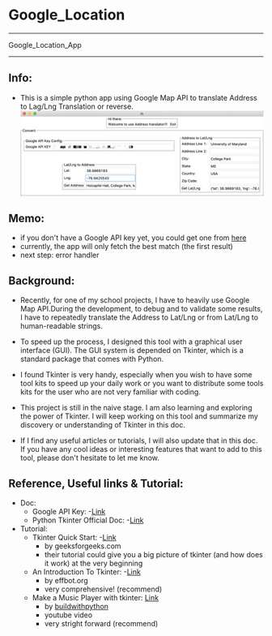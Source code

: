 # Google_Location
<hr>
 Google_Location_App
<hr>


## Info:
- This is a simple python app using Google Map API to translate Address to Lag/Lng Translation or reverse.
![img_app_demo](doc/img/add_demo.png)

## Memo:
- if you don't have a Google API key yet, you could get one from [here](https://developers.google.com/maps/documentation/geocoding/get-api-key)
- currently, the app will only fetch the best match (the first result)
- next step: error handler

## Background:
- Recently, for one of my school projects, I have to heavily use Google Map API.During the development, to debug and to validate some results, I have to repeatedly translate the Address to Lat/Lng or from Lat/Lng to human-readable strings.

- To speed up the process, I designed this tool with a graphical user interface (GUI). The GUI system is depended on Tkinter, which is a standard package that comes with Python.

- I found Tkinter is very handy, especially when you wish to have some tool kits to speed up your daily work or you want to distribute some tools kits for the user who are not very familiar with coding.

- This project is still in the naive stage. I am also learning and exploring the power of Tkinter. I will keep working on this tool and summarize my discovery or understanding of Tkinter in this doc.
- If I find any useful articles or tutorials, I will also update that in this doc. If you have any cool ideas or interesting features that want to add to this tool, please don't hesitate to let me know.

## Reference, Useful links & Tutorial:
- Doc:
    - Google API Key: -[Link](https://developers.google.com/maps/documentation/geocoding/get-api-key)
    - Python Tkinter Official Doc: -[Link](https://docs.python.org/3/library/tkinter.html)
- Tutorial:
    - Tkinter Quick Start: -[Link](https://www.geeksforgeeks.org/python-gui-tkinter/)
        - by geeksforgeeks.com
        - their tutorial could give you a big picture of tkinter (and how does it work) at the very beginning 
    - An Introduction To Tkinter: -[Link](https://effbot.org/tkinterbook/tkinter-index.htm)
        - by effbot.org
        - very comprehensive! (recommend)
    - Make a Music Player with tkinter: [Link](https://www.youtube.com/playlist?list=PLhTjy8cBISEp6lNKUO3iwbB1DKAkRwutl)
        - by [buildwithpython](https://www.youtube.com/channel/UCirPbvoHzD78Lnyll6YYUpg)
        - youtube video
        - very stright forward (recommend)
